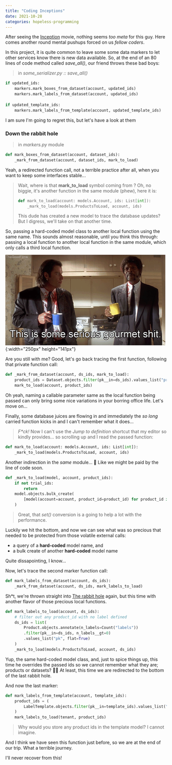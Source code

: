 ```yaml
---
title: "Coding Inceptions"
date: 2021-10-28
categories: hopeless-programming
---
```


After seeing the [Inception](https://www.imdb.com/title/tt1375666/) movie,
nothing seems _too meta_ for this guy. Here comes another round mental pushups
forced on us _fellow coders_.

In this project, it is quite common to leave some some data markers to let other
services know there is new data available. So, at the end of an 80 lines of code
method called _save_all()_, our friend throws these bad boys:

> in _some_serializer.py :: save_all()_

```python
if updated_ids:
    markers.mark_boxes_from_dataset(account, updated_ids)
    markers.mark_labels_from_dataset(account, updated_ids)

if updated_template_ids:
    markers.mark_labels_from_template(account, updated_template_ids)
```


I am sure I'm going to regret this, but let's have a look at them



### Down the rabbit hole


> in _markers.py_ module

```python
def mark_boxes_from_dataset(account, dataset_ids):
    _mark_from_dataset(account, dataset_ids, mark_to_load)
```


Yeah, a redirected function call, not a terrible practice after all, when you
want to keep some interfaces stable...

> Wait, where is that **mark_to_load** symbol coming from ?
> Oh, no biggie, it's another function in the same module (phew), here it is:
>
> ```python
> def mark_to_load(account: models.Account, ids: List[int]):
>     _mark_to_load(models.ProductsToLoad, account, ids)
> ```
>
> This dude has created a new model to trace the database updates? But I
> digress, we'll take on that another time.

So, passing a hard-coded model class to another local function using the same
name. This sounds almost reasonable, until you think this through: passing a
local function to another local function in the same module, which only calls a
third local function.

![This is some serious gourmet shit](/res/serious-gourmet.gif){:width="250px" height="141px"}


Are you still with me? Good, let's go back tracing the first function, following
that private function call:

```python
def _mark_from_dataset(account, ds_ids, mark_to_load):
    product_ids = Dataset.objects.filter(pk__in=ds_ids).values_list("product_id", flat=True)
    mark_to_load(account, product_ids)
```

Oh yeah, naming a callable parameter same as the local function being passed can
only bring some nice variations in your borring office life. Let's move on...

Finally, some database juices are flowing in and immediately the _so long_
carried function kicks in and I can't remember what it does...

> _F\*ck!_ Now I can't use the _Jump to definition_ shortcut that my editor so
> kindly provides... so scrolling up and I read the passed function:

```python
def mark_to_load(account: models.Account, ids: List[int]):
    _mark_to_load(models.ProductsToLoad, account, ids)
```


Another indirection in the _same_ module... 🤨 Like we might be paid by the line
of code soon.


```python
def _mark_to_load(model, account, product_ids):
    if not trial_ids:
        return
    model.objects.bulk_create(
        [model(account=account, product_id=product_id) for product_id in set(trial_ids)]
    )
```


> Great, that _set()_ conversion is a going to help a lot with the performance.


Luckily we hit the bottom, and now we can see what was so precious that needed to
be protected from those volatile external calls:

* a query of a **hard-coded** model name, and
* a bulk create of another **hard-coded** model name

Quite dissapointing, I know...

Now, let's trace the second marker function call:

```python
def mark_labels_from_dataset(account, ds_ids):
    _mark_from_dataset(account, ds_ids, mark_labels_to_load)

```

Sh\*t, we're thrown straight into [The rabbit hole](#the-rabbit-hole) again, but
this time with another flavor of those precious local functions.


```python
def mark_labels_to_load(account, ds_ids):
    # filter out any product_id with no label defined
    ds_ids = list(
        Product.objects.annotate(n_labels=Count("labels"))
        .filter(pk__in=ds_ids, n_labels__gt=0)
        .values_list("pk", flat=True)
    )
    _mark_to_load(models.ProductsToLoad, account, ds_ids)
```

Yup, the same hard-coded model class, and, just to spice things up, this time he
overrides the passed ids so we cannot remember what they are; products or
datasets? :man_facepalming: At least, this time we are redirected to the bottom
of the last rabbit hole.


And now the last marker:

```python
def mark_labels_from_template(account, template_ids):
    product_ids = (
        LabelTemplate.objects.filter(pk__in=template_ids).values_list("product_id", flat=True)
    )
    mark_labels_to_load(tenant, product_ids)
```

> Why would you store any product ids in the template model? I cannot imagine.


And I think we have seen this function just before, so we are at the end of our
trip. What a terrible journey.

I'll never recover from this!
